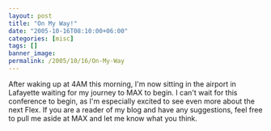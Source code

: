 ```yaml
---
layout: post
title: "On My Way!"
date: "2005-10-16T08:10:00+06:00"
categories: [misc]
tags: []
banner_image: 
permalink: /2005/10/16/On-My-Way
---
```


After waking up at 4AM this morning, I'm now sitting in the airport in Lafayette waiting for my journey to MAX to begin. I can't wait for this conference to begin, as I'm especially excited to see even more about the next Flex. If you are a reader of my blog and have any suggestions, feel free to pull me aside at MAX and let me know what you think.